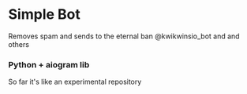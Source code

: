 # Simple Bot
Removes spam and sends to the eternal ban @kwikwinsio_bot and and others

### Python + aiogram lib
So far it's like an experimental repository
